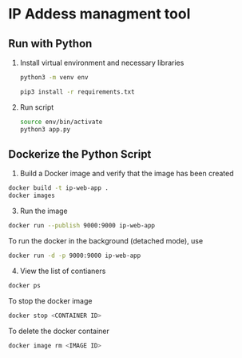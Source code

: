 # **IP Addess managment tool**

## Run with Python

1. Install virtual environment and necessary libraries

   ```bash
   python3 -m venv env
   ```

   ```bash
   pip3 install -r requirements.txt
   ```
2. Run script

   ```bash
   source env/bin/activate
   python3 app.py
   ```

## Dockerize the Python Script

1. Build a Docker image and verify that the image has been created

```bash
docker build -t ip-web-app .
docker images
```

3. Run the image

```bash
docker run --publish 9000:9000 ip-web-app
```
To run the docker in the background (detached mode), use
```bash
docker run -d -p 9000:9000 ip-web-app
```

4. View the list of contianers

```bash
docker ps
```

To stop the docker image
```bash
docker stop <CONTAINER ID>
```
To delete the docker container
```bash
docker image rm <IMAGE ID>
```